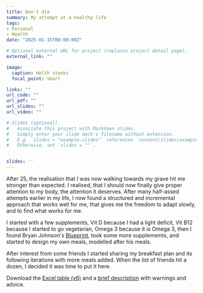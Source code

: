 ```yaml
---
title: Don't die
summary: My attempt at a healthy life
tags:
- Personal
- Health
date: "2025-01-15T00:00:00Z"

# Optional external URL for project (replaces project detail page).
external_link: ""

image:
  caption: Helth stonks
  focal_point: Smart

links: ""
url_code: ""
url_pdf: ""
url_slides: ""
url_video: ""

# Slides (optional).
#   Associate this project with Markdown slides.
#   Simply enter your slide deck's filename without extension.
#   E.g. `slides = "example-slides"` references `content/slides/example-slides.md`.
#   Otherwise, set `slides = ""`.


slides: ''
---
```

After 25, the realisation that I was now walking towards my grave hit me stronger than expected. I realised, that I should now finally give proper attention to my body, the attention it deserves. After many half-assed attempts earlier in my life, I now found a structured and incremental approach that works well for me, that gives me the freedom to adapt slowly, and to find what works for me.

I started with a few supplements, Vit D because I had a light deficit, Vit B12 because I started to go vegetarian, Omega 3 because it is Omega 3, then I found Bryan Johnson's [Blueprint](https://blueprint.bryanjohnson.com), took some more supplememts, and started to design my own meals, modelled after his meals.

After interest from some friends I started sharing my breakfast plan and its following iterations with more meals added. When the list of friends hit a dozen, I decided it was time to put it here.

Download the [Excel table (v6)](Meals.xlsx "Table v6") and a [brief description](Meals.docx "Document v6") with warnings and advice.

